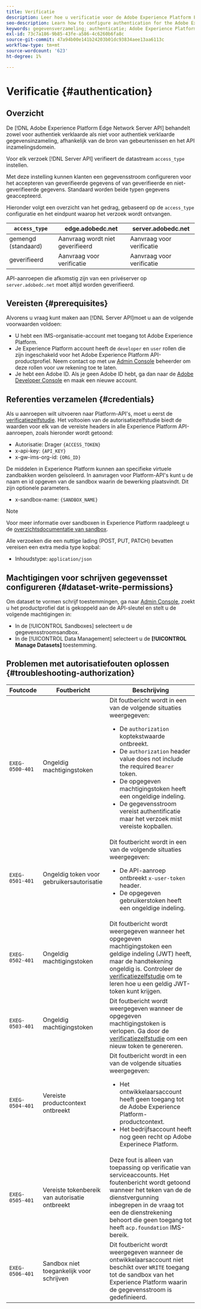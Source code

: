 ```yaml
---
title: Verificatie
description: Leer hoe u verificatie voor de Adobe Experience Platform Edge Network Server API configureert
seo-description: Learn how to configure authentication for the Adobe Experience Platform Edge Network Server API
keywords: gegevensverzameling; authenticatie; Adobe Experience Platform Edge Network api; autorisatie
exl-id: 73c7a186-9b85-43fe-a586-4c6260b6fa8c
source-git-commit: 47a94b00e141b24203b01dc93834aee13aa6113c
workflow-type: tm+mt
source-wordcount: '623'
ht-degree: 1%

---
```


# Verificatie {#authentication}

## Overzicht

De [!DNL Adobe Experience Platform Edge Network Server API] behandelt zowel voor authentiek verklaarde als niet voor authentiek verklaarde gegevensinzameling, afhankelijk van de bron van gebeurtenissen en het API inzamelingsdomein.

Voor elk verzoek [!DNL Server API] verifieert de datastream `access_type` instellen.

Met deze instelling kunnen klanten een gegevensstroom configureren voor het accepteren van geverifieerde gegevens of van geverifieerde en niet-geverifieerde gegevens. Standaard worden beide typen gegevens geaccepteerd.

Hieronder volgt een overzicht van het gedrag, gebaseerd op de `access_type` configuratie en het eindpunt waarop het verzoek wordt ontvangen.

| `access_type` | edge.adobedc.net | server.adobedc.net |
|-----------------|-------------------------------|-----------------------|
| gemengd (standaard) | Aanvraag wordt niet geverifieerd | Aanvraag voor verificatie |
| geverifieerd | Aanvraag voor verificatie | Aanvraag voor verificatie |

API-aanroepen die afkomstig zijn van een privéserver op `server.adobedc.net` moet altijd worden geverifieerd.

## Vereisten {#prerequisites}

Alvorens u vraag kunt maken aan [!DNL Server API]moet u aan de volgende voorwaarden voldoen:

* U hebt een IMS-organisatie-account met toegang tot Adobe Experience Platform.
* Je Experience Platform account heeft de `developer` en `user` rollen die zijn ingeschakeld voor het Adobe Experience Platform API-productprofiel. Neem contact op met uw [Admin Console](../access-control/home.md) beheerder om deze rollen voor uw rekening toe te laten.
* Je hebt een Adobe ID. Als je geen Adobe ID hebt, ga dan naar de [Adobe Developer Console](https://developer.adobe.com/console) en maak een nieuwe account.

## Referenties verzamelen {#credentials}

Als u aanroepen wilt uitvoeren naar Platform-API&#39;s, moet u eerst de [verificatiezelfstudie](../landing/api-authentication.md). Het voltooien van de autorisatiezelfstudie biedt de waarden voor elk van de vereiste headers in alle Experience Platform API-aanroepen, zoals hieronder wordt getoond:

* Autorisatie: Drager `{ACCESS_TOKEN}`
* x-api-key: `{API_KEY}`
* x-gw-ims-org-id: `{ORG_ID}`

De middelen in Experience Platform kunnen aan specifieke virtuele zandbakken worden geïsoleerd. In aanvragen voor Platform-API&#39;s kunt u de naam en id opgeven van de sandbox waarin de bewerking plaatsvindt. Dit zijn optionele parameters.

* x-sandbox-name: `{SANDBOX_NAME}`

>[!NOTE]
>
>Voor meer informatie over sandboxen in Experience Platform raadpleegt u de [overzichtsdocumentatie van sandbox](../sandboxes/home.md).

Alle verzoeken die een nuttige lading (POST, PUT, PATCH) bevatten vereisen een extra media type kopbal:

* Inhoudstype: `application/json`

## Machtigingen voor schrijven gegevensset configureren {#dataset-write-permissions}

Om dataset te vormen schrijf toestemmingen, ga naar [Admin Console](https://adminconsole.adobe.com), zoekt u het productprofiel dat is gekoppeld aan de API-sleutel en stelt u de volgende machtigingen in:

* In de [!UICONTROL Sandboxes] selecteert u de gegevensstroomsandbox.
* In de [!UICONTROL Data Management] selecteert u de **[!UICONTROL Manage Datasets]** toestemming.

## Problemen met autorisatiefouten oplossen {#troubleshooting-authorization}

| Foutcode | Foutbericht | Beschrijving |
| --- | --- | --- |
| `EXEG-0500-401` | Ongeldig machtigingstoken | Dit foutbericht wordt in een van de volgende situaties weergegeven:  <ul><li>De `authorization` koptekstwaarde ontbreekt.</li><li>De `authorization` header value does not include the required `Bearer` token.</li><li>De opgegeven machtigingstoken heeft een ongeldige indeling.</li><li>De gegevensstroom vereist authentificatie maar het verzoek mist vereiste kopballen.</li></ul> |
| `EXEG-0501-401` | Ongeldig token voor gebruikersautorisatie | Dit foutbericht wordt in een van de volgende situaties weergegeven: <ul><li>De API-aanroep ontbreekt `x-user-token` header.</li><li>De opgegeven gebruikerstoken heeft een ongeldige indeling.</li></ul> |
| `EXEG-0502-401` | Ongeldig machtigingstoken | Dit foutbericht wordt weergegeven wanneer het opgegeven machtigingstoken een geldige indeling (JWT) heeft, maar de handtekening ongeldig is. Controleer de [verificatiezelfstudie](../landing/api-authentication.md) om te leren hoe u een geldig JWT-token kunt krijgen. |
| `EXEG-0503-401` | Ongeldig machtigingstoken | Dit foutbericht wordt weergegeven wanneer de opgegeven machtigingstoken is verlopen. Ga door de [verificatiezelfstudie](../landing/api-authentication.md) om een nieuw token te genereren. |
| `EXEG-0504-401` | Vereiste productcontext ontbreekt | Dit foutbericht wordt in een van de volgende situaties weergegeven:  <ul><li>Het ontwikkelaarsaccount heeft geen toegang tot de Adobe Experience Platform-productcontext.</li><li>Het bedrijfsaccount heeft nog geen recht op Adobe Experinece Platform.</li></ul> |
| `EXEG-0505-401` | Vereiste tokenbereik van autorisatie ontbreekt | Deze fout is alleen van toepassing op verificatie van serviceaccounts. Het foutenbericht wordt getoond wanneer het teken van de de dienstvergunning inbegrepen in de vraag tot een de dienstrekening behoort die geen toegang tot heeft `acp.foundation` IMS-bereik. |
| `EXEG-0506-401` | Sandbox niet toegankelijk voor schrijven | Dit foutbericht wordt weergegeven wanneer de ontwikkelaarsaccount niet beschikt over `WRITE` toegang tot de sandbox van het Experience Platform waarin de gegevensstroom is gedefinieerd. |
